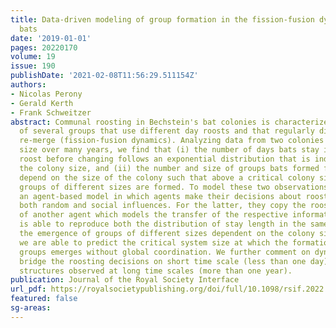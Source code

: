 ```yaml
---
title: Data-driven modeling of group formation in the fission-fusion dynamics of Bechstein's
  bats
date: '2019-01-01'
pages: 20220170
volume: 19
issue: 190
publishDate: '2021-02-08T11:56:29.511154Z'
authors:
- Nicolas Perony
- Gerald Kerth
- Frank Schweitzer
abstract: Communal roosting in Bechstein's bat colonies is characterized by the formation
  of several groups that use different day roosts and that regularly dissolve and
  re-merge (fission-fusion dynamics). Analyzing data from two colonies of different
  size over many years, we find that (i) the number of days bats stay in the same
  roost before changing follows an exponential distribution that is independent of
  the colony size, and (ii) the number and size of groups bats formed for roosting
  depend on the size of the colony such that above a critical colony size two to six
  groups of different sizes are formed. To model these two observations, we propose
  an agent-based model in which agents make their decisions about roosts based on
  both random and social influences. For the latter, they copy the roost preference
  of another agent which models the transfer of the respective information. Our model
  is able to reproduce both the distribution of stay length in the same roost and
  the emergence of groups of different sizes dependent on the colony size. Moreover,
  we are able to predict the critical system size at which the formation of different
  groups emerges without global coordination. We further comment on dynamics that
  bridge the roosting decisions on short time scale (less than one day) with the social
  structures observed at long time scales (more than one year).
publication: Journal of the Royal Society Interface
url_pdf: https://royalsocietypublishing.org/doi/full/10.1098/rsif.2022.0170
featured: false
sg-areas:
---
```

